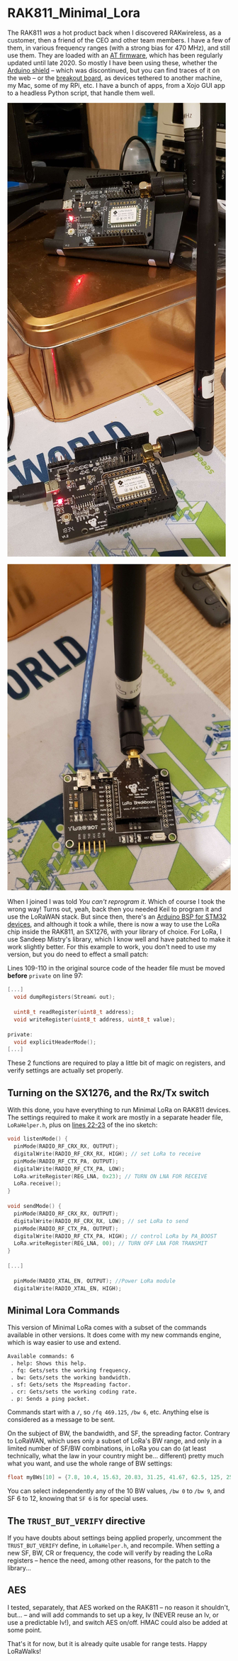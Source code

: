# RAK811_Minimal_Lora

The RAK811 *was* a hot product back when I discovered RAKwireless, as a customer, then a friend of the CEO and other team members. I have a few of them, in various frequency ranges (with a strong bias for 470 MHz), and still use them. They are loaded with an [AT firmware](https://downloads.rakwireless.com/LoRa/RAK811/Firmware/), which has been regularly updated until late 2020. So mostly I have been using these, whether the [Arduino shield](https://www.thethingsnetwork.org/docs/devices/rak811-wisnode-lora-module/) – which was discontinued, but you can find traces of it on the web – or the [breakout board](https://store.rakwireless.com/products/rak811-lpwan-breakout-module), as devices tethered to another machine, my Mac, some of my RPi, etc. I have a bunch of apps, from a Xojo GUI app to a headless Python script, that handle them well.

![Shield](assets/Shield.jpg)

![Breakout](assets/Breakout.jpg)

When I joined I was told *You can't reprogram it*. Which of course I took the wrong way! Turns out, yeah, back then you needed Keil to program it and use the LoRaWAN stack. But since then, there's an [Arduino BSP for STM32 devices](https://github.com/stm32duino/Arduino_Core_STM32), and although it took a while, there is now a way to use the LoRa chip inside the RAK811, an SX1276, with your library of choice. For LoRa, I use Sandeep Mistry's library, which I know well and have patched to make it work slightly better. For this example to work, you don't need to use my version, but you do need to effect a small patch:

Lines 109-110 in the original source code of the header file must be moved **before** `private` on line 97:

```c
[...]
  void dumpRegisters(Stream& out);

  uint8_t readRegister(uint8_t address);
  void writeRegister(uint8_t address, uint8_t value);

private:
  void explicitHeaderMode();
[...]
```

These 2 functions are required to play a little bit of magic on registers, and verify settings are actually set properly.

## Turning on the SX1276, and the Rx/Tx switch

With this done, you have everything to run Minimal LoRa on RAK811 devices. The settings required to make it work are mostly in a separate header file, `LoRaHelper.h`, plus on [lines 22-23](https://github.com/Kongduino/RAK811_Minimal_Lora/blob/master/RAK811_Minimal_Lora.ino#L22-L23) of the ino sketch:

```c
void listenMode() {
  pinMode(RADIO_RF_CRX_RX, OUTPUT);
  digitalWrite(RADIO_RF_CRX_RX, HIGH); // set LoRa to receive
  pinMode(RADIO_RF_CTX_PA, OUTPUT);
  digitalWrite(RADIO_RF_CTX_PA, LOW);
  LoRa.writeRegister(REG_LNA, 0x23); // TURN ON LNA FOR RECEIVE
  LoRa.receive();
}

void sendMode() {
  pinMode(RADIO_RF_CRX_RX, OUTPUT);
  digitalWrite(RADIO_RF_CRX_RX, LOW); // set LoRa to send
  pinMode(RADIO_RF_CTX_PA, OUTPUT);
  digitalWrite(RADIO_RF_CTX_PA, HIGH); // control LoRa by PA_BOOST
  LoRa.writeRegister(REG_LNA, 00); // TURN OFF LNA FOR TRANSMIT
}

[...]

  pinMode(RADIO_XTAL_EN, OUTPUT); //Power LoRa module
  digitalWrite(RADIO_XTAL_EN, HIGH);
```

## Minimal Lora Commands

This version of Minimal LoRa comes with a subset of the commands available in other versions. It does come with my new commands engine, which is way easier to use and extend.

```
Available commands: 6
 . help: Shows this help.
 . fq: Gets/sets the working frequency.
 . bw: Gets/sets the working bandwidth.
 . sf: Gets/sets the Mspreading factor.
 . cr: Gets/sets the working coding rate.
 . p: Sends a ping packet.
```

Commands start with a `/`, so `/fq 469.125`, `/bw 6`, etc. Anything else is considered as a message to be sent.

On the subject of BW, the bandwidth, and SF, the spreading factor. Contrary to LoRaWAN, which uses only a subset of LoRa's BW range, and only in a limited number of SF/BW combinations, in LoRa you can do (at least technically, what the law in your country might be... different) pretty much what you want, and use the whole range of BW settings:

```c
float myBWs[10] = {7.8, 10.4, 15.63, 20.83, 31.25, 41.67, 62.5, 125, 250, 500};
```

You can select independently any of the 10 BW values, `/bw 0` to `/bw 9`, and SF 6 to 12, knowing that `SF 6` is for special uses.

## The `TRUST_BUT_VERIFY` directive

If you have doubts about settings being applied properly, uncomment the `TRUST_BUT_VERIFY` define, in `LoRaHelper.h`, and recompile. When setting a new SF, BW, CR or frequency, the code will verify by reading the LoRa registers – hence the need, among other reasons, for the patch to the library...

## AES

I tested, separately, that AES worked on the RAK811 – no reason it shouldn't, but... – and will add commands to set up a key, Iv (NEVER reuse an Iv, or use a predictable Iv!), and switch AES on/off. HMAC could also be added at some point.

That's it for now, but it is already quite usable for range tests. Happy LoRaWalks!
